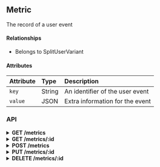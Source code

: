 ## Metric

The record of a user event

#### Relationships

- Belongs to SplitUserVariant

#### Attributes

| Attribute | Type   | Description |
| :-------- | :----- | :---------- |
| `key`     | String | An identifier of the user event |
| `value`   | JSON   | Extra information for the event |

### API

<details>
<summary><strong>GET /metrics</strong></summary>

- Scoped by project owner or collaborator roles
- Site admins can access all metrics
- Filterable by `key` and `split_user_variant_id`

``` json
{
  "data": [{
    "id": "1",
    "type": "metrics",
    "attributes": {
      "key": "classification_created",
      "value": {
        "classification_id": "123456"
      },
      "split_user_variant_id": "1",
      "created_at": "2016-11-02T12:00:00Z"
    },
    "links": {
      "self": "/metrics/1"
    }
  }],
  "jsonapi": {
    "version": "1.0"
  },
  "links": {
    "self": "/metrics?page[number]=1&page[size]=1",
    "next": "/metrics?page[number]=2&page[size]=1",
    "last": "/metrics?page[number]=123&page[size]=1"
  }
}
```
</details>

<details>
<summary><strong>GET /metrics/:id</strong></summary>

- Scoped by project owner or collaborator roles
- Site admins can access all metrics

``` json
{
  "data": [{
    "id": "1",
    "type": "metrics",
    "attributes": {
      "key": "classification_created",
      "value": {
        "classification_id": "123456"
      },
      "split_user_variant_id": "1",
      "created_at": "2016-11-02T12:00:00Z"
    },
    "links": {
      "self": "/metrics/1"
    }
  }],
  "jsonapi": {
    "version": "1.0"
  }
}
```
</details>

<details>
<summary><strong>POST /metrics</strong></summary>

- Accessible by project owners, collaborators, and site admins

##### Schema

``` json
{
  "properties": {
    "data": {
      "properties": {
        "split_user_variant_id": {
          "oneOf": [{
            "type": "integer",
            "minimum": 1
          }, {
            "type": "string",
            "pattern": "^[1-9]\\d*$"
          }]
        },
        "key": {
          "type": "string"
        },
        "value": {
          "properties": {},
          "type": "object",
          "additionalProperties": true
        }
      },
      "type": "object",
      "required": ["split_user_variant_id", "key", "value"],
      "additionalProperties": false
    }
  },
  "type": "object",
  "required": ["data"]
}
```

##### Example

``` json
{
  "data": {
    "attributes": {
      "key": "classification_created",
      "value": {
        "classification_id": "123456"
      }
    },
    "relationships": {
      "split_user_variants": {
        "data": {
          "type": "split_user_variants",
          "id": "1"
        }
      }
    }
  }
}
```
</details>

<details>
<summary><strong>PUT /metrics/:id</strong></summary>

- Not permitted
</details>

<details>
<summary><strong>DELETE /metrics/:id</strong></summary>

- Not permitted
</details>
